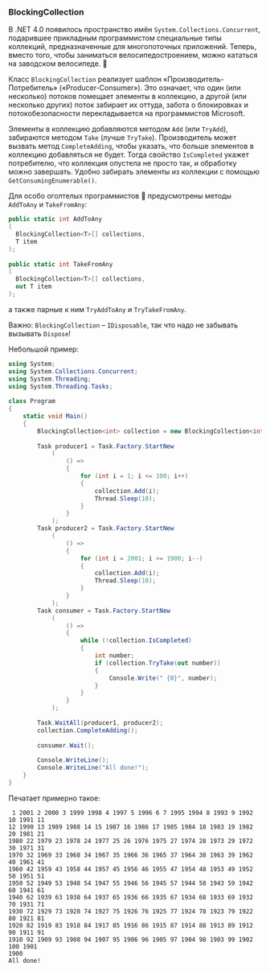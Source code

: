 ﻿### BlockingCollection

В .NET 4.0 появилось пространство имён `System.Collections.Concurrent`, подарившее прикладным программистом специальные типы коллекций, предназначенные для многопоточных приложений. Теперь, вместо того, чтобы заниматься велосипедостроением, можно кататься на заводском велосипеде. 🙂

Класс `BlockingCollection` реализует шаблон «Производитель-Потребитель» («Producer-Consumer»). Это означает, что один (или несколько) потоков помещает элементы в коллекцию, а другой (или несколько других) поток забирает их оттуда, забота о блокировках и потокобезопасности перекладывается на программистов Microsoft.

Элементы в коллекцию добавляются методом `Add` (или `TryAdd`), забираются методом `Take` (лучше `TryTake`). Производитель может вызвать метод `CompleteAdding`, чтобы указать, что больше элементов в коллекцию добавляться не будет. Тогда свойство `IsCompleted` укажет потребителю, что коллекция опустела не просто так, и обработку можно завершать. Удобно забирать элементы из коллекции с помощью `GetConsumingEnumerable()`.

Для особо оголтелых программистов 🙂 предусмотрены методы `AddToAny` и `TakeFromAny`:

```csharp
public static int AddToAny
(
  BlockingCollection<T>[] collections,
  T item
);
 
public static int TakeFromAny
(
  BlockingCollection<T>[] collections,
  out T item
);
```
а также парные к ним `TryAddToAny` и `TryTakeFromAny`.

Важно: `BlockingCollection` – `IDisposable`, так что надо не забывать вызывать `Dispose`!

Небольшой пример:

```csharp
using System;
using System.Collections.Concurrent;
using System.Threading;
using System.Threading.Tasks;
 
class Program
{
    static void Main()
    {
        BlockingCollection<int> collection = new BlockingCollection<int>();
 
        Task producer1 = Task.Factory.StartNew
            (
                () =>
                {
                    for (int i = 1; i <= 100; i++)
                    {
                        collection.Add(i);
                        Thread.Sleep(10);
                    }
                }
            );
        Task producer2 = Task.Factory.StartNew
            (
                () =>
                {
                    for (int i = 2001; i >= 1900; i--)
                    {
                        collection.Add(i);
                        Thread.Sleep(10);
                    }
                }
            );
        Task consumer = Task.Factory.StartNew
            (
                () =>
                {
                    while (!collection.IsCompleted)
                    {
                        int number;
                        if (collection.TryTake(out number))
                        {
                            Console.Write(" {0}", number);
                        }
                    }
                }
            );
 
        Task.WaitAll(producer1, producer2);
        collection.CompleteAdding();
 
        consumer.Wait();
 
        Console.WriteLine();
        Console.WriteLine("All done!");
    }
}
```
Печатает примерно такое:
```
 1 2001 2 2000 3 1999 1998 4 1997 5 1996 6 7 1995 1994 8 1993 9 1992 10 1991 11
12 1990 13 1989 1988 14 15 1987 16 1986 17 1985 1984 18 1983 19 1982 20 1981 21
1980 22 1979 23 1978 24 1977 25 26 1976 1975 27 1974 28 1973 29 1972 30 1971 31
1970 32 1969 33 1968 34 1967 35 1966 36 1965 37 1964 38 1963 39 1962 40 1961 41
1960 42 1959 43 1958 44 1957 45 1956 46 1955 47 1954 48 1953 49 1952 50 1951 51
1950 52 1949 53 1948 54 1947 55 1946 56 1945 57 1944 58 1943 59 1942 60 1941 61
1940 62 1939 63 1938 64 1937 65 1936 66 1935 67 1934 68 1933 69 1932 70 1931 71
1930 72 1929 73 1928 74 1927 75 1926 76 1925 77 1924 78 1923 79 1922 80 1921 81
1920 82 1919 83 1918 84 1917 85 1916 86 1915 87 1914 88 1913 89 1912 90 1911 91
1910 92 1909 93 1908 94 1907 95 1906 96 1905 97 1904 98 1903 99 1902 100 1901
1900
All done!
```
